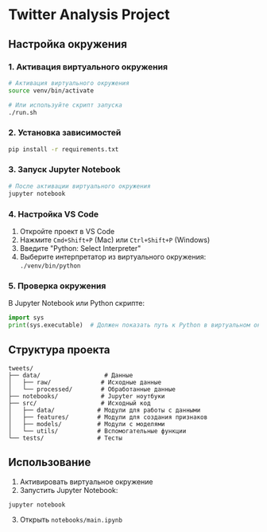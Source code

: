 # Twitter Analysis Project

## Настройка окружения

### 1. Активация виртуального окружения

```bash
# Активация виртуального окружения
source venv/bin/activate

# Или используйте скрипт запуска
./run.sh
```

### 2. Установка зависимостей

```bash
pip install -r requirements.txt
```

### 3. Запуск Jupyter Notebook

```bash
# После активации виртуального окружения
jupyter notebook
```

### 4. Настройка VS Code

1. Откройте проект в VS Code
2. Нажмите `Cmd+Shift+P` (Mac) или `Ctrl+Shift+P` (Windows)
3. Введите "Python: Select Interpreter"
4. Выберите интерпретатор из виртуального окружения: `./venv/bin/python`

### 5. Проверка окружения

В Jupyter Notebook или Python скрипте:

```python
import sys
print(sys.executable)  # Должен показать путь к Python в виртуальном окружении
```

## Структура проекта

```
tweets/
├── data/                  # Данные
│   ├── raw/              # Исходные данные
│   └── processed/        # Обработанные данные
├── notebooks/            # Jupyter ноутбуки
├── src/                  # Исходный код
│   ├── data/            # Модули для работы с данными
│   ├── features/        # Модули для создания признаков
│   ├── models/          # Модули с моделями
│   └── utils/           # Вспомогательные функции
└── tests/               # Тесты
```

## Использование

1. Активировать виртуальное окружение
2. Запустить Jupyter Notebook:
```bash
jupyter notebook
```
3. Открыть `notebooks/main.ipynb` 